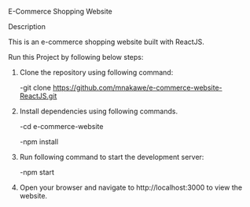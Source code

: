 E-Commerce Shopping Website

Description

This is an e-commerce shopping website built with ReactJS.

Run this Project by following below steps:

1. Clone the repository using following command:

   -git clone https://github.com/mnakawe/e-commerce-website-ReactJS.git
   
2. Install dependencies using following commands.
   
   -cd e-commerce-website
   
   -npm install
   
3. Run following command to start the development server:
   
   -npm start
   
4. Open your browser and navigate to http://localhost:3000 to view the website.
